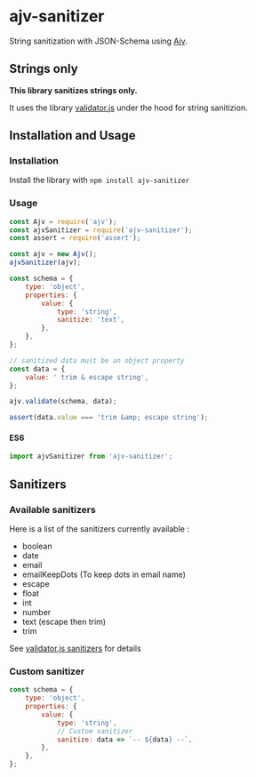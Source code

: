 # ajv-sanitizer

String sanitization with JSON-Schema using [Ajv](https://www.npmjs.com/package/ajv).

## Strings only

**This library sanitizes strings only.**

It uses the library [validator.js](https://www.npmjs.com/package/validator) under the hood for string sanitizion.

## Installation and Usage

### Installation

Install the library with `npm install ajv-sanitizer`

### Usage

```javascript
const Ajv = require('ajv');
const ajvSanitizer = require('ajv-sanitizer');
const assert = require('assert');

const ajv = new Ajv();
ajvSanitizer(ajv);

const schema = {
	type: 'object',
	properties: {
		value: {
			type: 'string',
			sanitize: 'text',
		},
	},
};

// sanitized data must be an object property
const data = {
	value: ' trim & escape string',
};

ajv.validate(schema, data);

assert(data.value === 'trim &amp; escape string');
```

#### ES6

```javascript
import ajvSanitizer from 'ajv-sanitizer';
```

## Sanitizers

### Available sanitizers

Here is a list of the sanitizers currently available :

* boolean
* date
* email
* emailKeepDots (To keep dots in email name)
* escape
* float
* int
* number
* text (escape then trim)
* trim

See [validator.js sanitizers](https://www.npmjs.com/package/validator#user-content-sanitizers) for details

### Custom sanitizer

```javascript
const schema = {
	type: 'object',
	properties: {
		value: {
			type: 'string',
			// Custom sanitizer
			sanitize: data => `-- ${data} --`,
		},
	},
};
```
